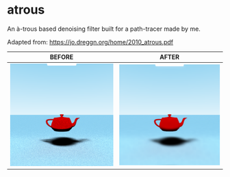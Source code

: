 # atrous
An à-trous based denoising filter built for a path-tracer made by me.

Adapted from: https://jo.dreggn.org/home/2010_atrous.pdf


BEFORE                     | AFTER
---------------------------|---------------------------
![](https://github.com/Xeladarocks/atrous/blob/master/trophies/teapot/input.png?raw=true) | ![](https://github.com/Xeladarocks/atrous/blob/master/trophies/teapot/output.png?raw=true)
